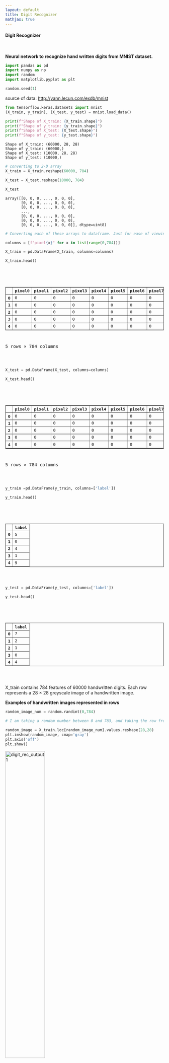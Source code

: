 ```yaml
---
layout: default
title: Digit Recognizer
mathjax: true
---
```


#### **Digit Recognizer**
<br>

**Neural network to recognize hand written digits from MNIST dataset.**


```python
import pandas as pd
import numpy as np
import random 
import matplotlib.pyplot as plt
```


```python
random.seed(1)
```

source of data: <a href="http://yann.lecun.com/exdb/mnist/" target="_blank" rel="noopener noreferrer"><http://yann.lecun.com/exdb/mnist></a>

```python
from tensorflow.keras.datasets import mnist     
(X_train, y_train), (X_test, y_test) = mnist.load_data()
```


```python
print(f"Shape of X_train: {X_train.shape}")
print(f"Shape of y_train: {y_train.shape}")
print(f"Shape of X_test: {X_test.shape}")
print(f"Shape of y_test: {y_test.shape}")
```

    Shape of X_train: (60000, 28, 28)
    Shape of y_train: (60000,)
    Shape of X_test: (10000, 28, 28)
    Shape of y_test: (10000,)



```python
# converting to 2-D array
X_train = X_train.reshape(60000, 784)
```


```python
X_test = X_test.reshape(10000, 784)
```


```python
X_test
```




    array([[0, 0, 0, ..., 0, 0, 0],
           [0, 0, 0, ..., 0, 0, 0],
           [0, 0, 0, ..., 0, 0, 0],
           ...,
           [0, 0, 0, ..., 0, 0, 0],
           [0, 0, 0, ..., 0, 0, 0],
           [0, 0, 0, ..., 0, 0, 0]], dtype=uint8)




```python
# Converting each of these arrays to dataframe. Just for ease of viewing.
```


```python
columns = [f"pixel{x}" for x in list(range(0,784))]
```


```python
X_train = pd.DataFrame(X_train, columns=columns)
```


```python
X_train.head()
```




<pre>
<div>
<style scoped>
    .dataframe tbody tr th:only-of-type {
        vertical-align: middle;
    }

    .dataframe tbody tr th {
        vertical-align: top;
    }

    .dataframe thead th {
        text-align: right;
    }
</style>
<table border="1" class="dataframe">
  <thead>
    <tr style="text-align: right;">
      <th></th>
      <th>pixel0</th>
      <th>pixel1</th>
      <th>pixel2</th>
      <th>pixel3</th>
      <th>pixel4</th>
      <th>pixel5</th>
      <th>pixel6</th>
      <th>pixel7</th>
      <th>pixel8</th>
      <th>pixel9</th>
      <th>...</th>
      <th>pixel774</th>
      <th>pixel775</th>
      <th>pixel776</th>
      <th>pixel777</th>
      <th>pixel778</th>
      <th>pixel779</th>
      <th>pixel780</th>
      <th>pixel781</th>
      <th>pixel782</th>
      <th>pixel783</th>
    </tr>
  </thead>
  <tbody>
    <tr>
      <th>0</th>
      <td>0</td>
      <td>0</td>
      <td>0</td>
      <td>0</td>
      <td>0</td>
      <td>0</td>
      <td>0</td>
      <td>0</td>
      <td>0</td>
      <td>0</td>
      <td>...</td>
      <td>0</td>
      <td>0</td>
      <td>0</td>
      <td>0</td>
      <td>0</td>
      <td>0</td>
      <td>0</td>
      <td>0</td>
      <td>0</td>
      <td>0</td>
    </tr>
    <tr>
      <th>1</th>
      <td>0</td>
      <td>0</td>
      <td>0</td>
      <td>0</td>
      <td>0</td>
      <td>0</td>
      <td>0</td>
      <td>0</td>
      <td>0</td>
      <td>0</td>
      <td>...</td>
      <td>0</td>
      <td>0</td>
      <td>0</td>
      <td>0</td>
      <td>0</td>
      <td>0</td>
      <td>0</td>
      <td>0</td>
      <td>0</td>
      <td>0</td>
    </tr>
    <tr>
      <th>2</th>
      <td>0</td>
      <td>0</td>
      <td>0</td>
      <td>0</td>
      <td>0</td>
      <td>0</td>
      <td>0</td>
      <td>0</td>
      <td>0</td>
      <td>0</td>
      <td>...</td>
      <td>0</td>
      <td>0</td>
      <td>0</td>
      <td>0</td>
      <td>0</td>
      <td>0</td>
      <td>0</td>
      <td>0</td>
      <td>0</td>
      <td>0</td>
    </tr>
    <tr>
      <th>3</th>
      <td>0</td>
      <td>0</td>
      <td>0</td>
      <td>0</td>
      <td>0</td>
      <td>0</td>
      <td>0</td>
      <td>0</td>
      <td>0</td>
      <td>0</td>
      <td>...</td>
      <td>0</td>
      <td>0</td>
      <td>0</td>
      <td>0</td>
      <td>0</td>
      <td>0</td>
      <td>0</td>
      <td>0</td>
      <td>0</td>
      <td>0</td>
    </tr>
    <tr>
      <th>4</th>
      <td>0</td>
      <td>0</td>
      <td>0</td>
      <td>0</td>
      <td>0</td>
      <td>0</td>
      <td>0</td>
      <td>0</td>
      <td>0</td>
      <td>0</td>
      <td>...</td>
      <td>0</td>
      <td>0</td>
      <td>0</td>
      <td>0</td>
      <td>0</td>
      <td>0</td>
      <td>0</td>
      <td>0</td>
      <td>0</td>
      <td>0</td>
    </tr>
  </tbody>
</table>
<p>5 rows × 784 columns</p>
</div>
</pre>



```python
X_test = pd.DataFrame(X_test, columns=columns)
```


```python
X_test.head()
```



<pre>
<div>
<style scoped>
    .dataframe tbody tr th:only-of-type {
        vertical-align: middle;
    }

    .dataframe tbody tr th {
        vertical-align: top;
    }

    .dataframe thead th {
        text-align: right;
    }
</style>
<table border="1" class="dataframe">
  <thead>
    <tr style="text-align: right;">
      <th></th>
      <th>pixel0</th>
      <th>pixel1</th>
      <th>pixel2</th>
      <th>pixel3</th>
      <th>pixel4</th>
      <th>pixel5</th>
      <th>pixel6</th>
      <th>pixel7</th>
      <th>pixel8</th>
      <th>pixel9</th>
      <th>...</th>
      <th>pixel774</th>
      <th>pixel775</th>
      <th>pixel776</th>
      <th>pixel777</th>
      <th>pixel778</th>
      <th>pixel779</th>
      <th>pixel780</th>
      <th>pixel781</th>
      <th>pixel782</th>
      <th>pixel783</th>
    </tr>
  </thead>
  <tbody>
    <tr>
      <th>0</th>
      <td>0</td>
      <td>0</td>
      <td>0</td>
      <td>0</td>
      <td>0</td>
      <td>0</td>
      <td>0</td>
      <td>0</td>
      <td>0</td>
      <td>0</td>
      <td>...</td>
      <td>0</td>
      <td>0</td>
      <td>0</td>
      <td>0</td>
      <td>0</td>
      <td>0</td>
      <td>0</td>
      <td>0</td>
      <td>0</td>
      <td>0</td>
    </tr>
    <tr>
      <th>1</th>
      <td>0</td>
      <td>0</td>
      <td>0</td>
      <td>0</td>
      <td>0</td>
      <td>0</td>
      <td>0</td>
      <td>0</td>
      <td>0</td>
      <td>0</td>
      <td>...</td>
      <td>0</td>
      <td>0</td>
      <td>0</td>
      <td>0</td>
      <td>0</td>
      <td>0</td>
      <td>0</td>
      <td>0</td>
      <td>0</td>
      <td>0</td>
    </tr>
    <tr>
      <th>2</th>
      <td>0</td>
      <td>0</td>
      <td>0</td>
      <td>0</td>
      <td>0</td>
      <td>0</td>
      <td>0</td>
      <td>0</td>
      <td>0</td>
      <td>0</td>
      <td>...</td>
      <td>0</td>
      <td>0</td>
      <td>0</td>
      <td>0</td>
      <td>0</td>
      <td>0</td>
      <td>0</td>
      <td>0</td>
      <td>0</td>
      <td>0</td>
    </tr>
    <tr>
      <th>3</th>
      <td>0</td>
      <td>0</td>
      <td>0</td>
      <td>0</td>
      <td>0</td>
      <td>0</td>
      <td>0</td>
      <td>0</td>
      <td>0</td>
      <td>0</td>
      <td>...</td>
      <td>0</td>
      <td>0</td>
      <td>0</td>
      <td>0</td>
      <td>0</td>
      <td>0</td>
      <td>0</td>
      <td>0</td>
      <td>0</td>
      <td>0</td>
    </tr>
    <tr>
      <th>4</th>
      <td>0</td>
      <td>0</td>
      <td>0</td>
      <td>0</td>
      <td>0</td>
      <td>0</td>
      <td>0</td>
      <td>0</td>
      <td>0</td>
      <td>0</td>
      <td>...</td>
      <td>0</td>
      <td>0</td>
      <td>0</td>
      <td>0</td>
      <td>0</td>
      <td>0</td>
      <td>0</td>
      <td>0</td>
      <td>0</td>
      <td>0</td>
    </tr>
  </tbody>
</table>
<p>5 rows × 784 columns</p>
</div>
</pre>



```python
y_train =pd.DataFrame(y_train, columns=['label'])
```


```python
y_train.head()
```



<pre>
<div>
<style scoped>
    .dataframe tbody tr th:only-of-type {
        vertical-align: middle;
    }

    .dataframe tbody tr th {
        vertical-align: top;
    }

    .dataframe thead th {
        text-align: right;
    }
</style>
<table border="1" class="dataframe">
  <thead>
    <tr style="text-align: right;">
      <th></th>
      <th>label</th>
    </tr>
  </thead>
  <tbody>
    <tr>
      <th>0</th>
      <td>5</td>
    </tr>
    <tr>
      <th>1</th>
      <td>0</td>
    </tr>
    <tr>
      <th>2</th>
      <td>4</td>
    </tr>
    <tr>
      <th>3</th>
      <td>1</td>
    </tr>
    <tr>
      <th>4</th>
      <td>9</td>
    </tr>
  </tbody>
</table>
</div>
</pre>



```python
y_test = pd.DataFrame(y_test, columns=['label'])
```


```python
y_test.head()
```



<pre>
<div>
<style scoped>
    .dataframe tbody tr th:only-of-type {
        vertical-align: middle;
    }

    .dataframe tbody tr th {
        vertical-align: top;
    }

    .dataframe thead th {
        text-align: right;
    }
</style>
<table border="1" class="dataframe">
  <thead>
    <tr style="text-align: right;">
      <th></th>
      <th>label</th>
    </tr>
  </thead>
  <tbody>
    <tr>
      <th>0</th>
      <td>7</td>
    </tr>
    <tr>
      <th>1</th>
      <td>2</td>
    </tr>
    <tr>
      <th>2</th>
      <td>1</td>
    </tr>
    <tr>
      <th>3</th>
      <td>0</td>
    </tr>
    <tr>
      <th>4</th>
      <td>4</td>
    </tr>
  </tbody>
</table>
</div>
</pre>


X_train contains 784 features of 60000 handwritten digits. Each row represents a 28 $\times$ 28 greyscale image of a handwritten image. 

**Examples of handwritten images represented in rows**


```python
random_image_num = random.randint(0,784)

# I am taking a random number between 0 and 783, and taking the row from the dataframe, then reshaping it into a 28*28 matrix, and passing it into the imshow() of matplotlib.pyplot

random_image = X_train.loc[random_image_num].values.reshape(28,28)
plt.imshow(random_image, cmap='gray')
plt.axis('off')
plt.show()
```

<img src="/assets/img/digit-recg1.png" alt="digit_rec_output1" width="50%">

The goal of the neural network will be to guess these handwritten images.

Y_train contains 60000 labels. The labels range from 0 to 9. It represents the correct digit of the image represented by each row of train dataframe


```python
y_train['label'].unique()
```




    array([5, 0, 4, 1, 9, 2, 3, 6, 7, 8], dtype=uint8)



**Normalizing the data**

noramlizing the data between 0 and 1 speeds up the training process


```python
from sklearn.preprocessing import MinMaxScaler
```


```python
scaler = MinMaxScaler()
```


```python
X_train = scaler.fit_transform(X_train)
```


```python
X_train.min(), X_train.max()
```




    (0.0, 1.0)




```python
X_test = scaler.transform(X_test) 
```

we transorm **test data** using mean and standard deviation **of train data** and **not of test data**.  This is because we want to pretend as if the testing dataset is unseen, like in an actual scenario. 


```python
X_test.min(), X_test.max()
```




    (0.0, 24.0)



The digits in the y_train and y_test datasets need to be one-hot coded. 

for example, digit 5 should be represented as 

$$
\begin{bmatrix} 0\\ 0\\ 0\\ 0\\ 0\\ 1\\ 0\\ 0\\ 0\\ 0\\ \end{bmatrix}
$$


pandas `get_dummies()` can be used to get one-hot coded digits as shown below. 


```python
pd.get_dummies(y_train, columns=['label'], prefix="digit")
```



<pre>
<div>
<style scoped>
    .dataframe tbody tr th:only-of-type {
        vertical-align: middle;
    }

    .dataframe tbody tr th {
        vertical-align: top;
    }

    .dataframe thead th {
        text-align: right;
    }
</style>
<table border="1" class="dataframe">
  <thead>
    <tr style="text-align: right;">
      <th></th>
      <th>digit_0</th>
      <th>digit_1</th>
      <th>digit_2</th>
      <th>digit_3</th>
      <th>digit_4</th>
      <th>digit_5</th>
      <th>digit_6</th>
      <th>digit_7</th>
      <th>digit_8</th>
      <th>digit_9</th>
    </tr>
  </thead>
  <tbody>
    <tr>
      <th>0</th>
      <td>0</td>
      <td>0</td>
      <td>0</td>
      <td>0</td>
      <td>0</td>
      <td>1</td>
      <td>0</td>
      <td>0</td>
      <td>0</td>
      <td>0</td>
    </tr>
    <tr>
      <th>1</th>
      <td>1</td>
      <td>0</td>
      <td>0</td>
      <td>0</td>
      <td>0</td>
      <td>0</td>
      <td>0</td>
      <td>0</td>
      <td>0</td>
      <td>0</td>
    </tr>
    <tr>
      <th>2</th>
      <td>0</td>
      <td>0</td>
      <td>0</td>
      <td>0</td>
      <td>1</td>
      <td>0</td>
      <td>0</td>
      <td>0</td>
      <td>0</td>
      <td>0</td>
    </tr>
    <tr>
      <th>3</th>
      <td>0</td>
      <td>1</td>
      <td>0</td>
      <td>0</td>
      <td>0</td>
      <td>0</td>
      <td>0</td>
      <td>0</td>
      <td>0</td>
      <td>0</td>
    </tr>
    <tr>
      <th>4</th>
      <td>0</td>
      <td>0</td>
      <td>0</td>
      <td>0</td>
      <td>0</td>
      <td>0</td>
      <td>0</td>
      <td>0</td>
      <td>0</td>
      <td>1</td>
    </tr>
    <tr>
      <th>...</th>
      <td>...</td>
      <td>...</td>
      <td>...</td>
      <td>...</td>
      <td>...</td>
      <td>...</td>
      <td>...</td>
      <td>...</td>
      <td>...</td>
      <td>...</td>
    </tr>
    <tr>
      <th>59995</th>
      <td>0</td>
      <td>0</td>
      <td>0</td>
      <td>0</td>
      <td>0</td>
      <td>0</td>
      <td>0</td>
      <td>0</td>
      <td>1</td>
      <td>0</td>
    </tr>
    <tr>
      <th>59996</th>
      <td>0</td>
      <td>0</td>
      <td>0</td>
      <td>1</td>
      <td>0</td>
      <td>0</td>
      <td>0</td>
      <td>0</td>
      <td>0</td>
      <td>0</td>
    </tr>
    <tr>
      <th>59997</th>
      <td>0</td>
      <td>0</td>
      <td>0</td>
      <td>0</td>
      <td>0</td>
      <td>1</td>
      <td>0</td>
      <td>0</td>
      <td>0</td>
      <td>0</td>
    </tr>
    <tr>
      <th>59998</th>
      <td>0</td>
      <td>0</td>
      <td>0</td>
      <td>0</td>
      <td>0</td>
      <td>0</td>
      <td>1</td>
      <td>0</td>
      <td>0</td>
      <td>0</td>
    </tr>
    <tr>
      <th>59999</th>
      <td>0</td>
      <td>0</td>
      <td>0</td>
      <td>0</td>
      <td>0</td>
      <td>0</td>
      <td>0</td>
      <td>0</td>
      <td>1</td>
      <td>0</td>
    </tr>
  </tbody>
</table>
<p>60000 rows × 10 columns</p>
</div>
</pre>



```python
y_train_prepd = pd.get_dummies(y_train, columns=['label'], prefix="digit").values
```


```python
y_test_prepd = pd.get_dummies(y_test, columns=['label'], prefix="digit").values
```

so here are our final datasets that we will be feeding into the model


```python
X_train
```




    array([[0., 0., 0., ..., 0., 0., 0.],
           [0., 0., 0., ..., 0., 0., 0.],
           [0., 0., 0., ..., 0., 0., 0.],
           ...,
           [0., 0., 0., ..., 0., 0., 0.],
           [0., 0., 0., ..., 0., 0., 0.],
           [0., 0., 0., ..., 0., 0., 0.]])




```python
X_test
```




    array([[0., 0., 0., ..., 0., 0., 0.],
           [0., 0., 0., ..., 0., 0., 0.],
           [0., 0., 0., ..., 0., 0., 0.],
           ...,
           [0., 0., 0., ..., 0., 0., 0.],
           [0., 0., 0., ..., 0., 0., 0.],
           [0., 0., 0., ..., 0., 0., 0.]])




```python
y_train_prepd
```




    array([[0, 0, 0, ..., 0, 0, 0],
           [1, 0, 0, ..., 0, 0, 0],
           [0, 0, 0, ..., 0, 0, 0],
           ...,
           [0, 0, 0, ..., 0, 0, 0],
           [0, 0, 0, ..., 0, 0, 0],
           [0, 0, 0, ..., 0, 1, 0]], dtype=uint8)




```python
y_test_prepd
```




    array([[0, 0, 0, ..., 1, 0, 0],
           [0, 0, 1, ..., 0, 0, 0],
           [0, 1, 0, ..., 0, 0, 0],
           ...,
           [0, 0, 0, ..., 0, 0, 0],
           [0, 0, 0, ..., 0, 0, 0],
           [0, 0, 0, ..., 0, 0, 0]], dtype=uint8)



**creating the model**


```python
import tensorflow as tf
from tensorflow.keras.models import Sequential
from tensorflow.keras.layers import Dense,Dropout
```


```python
model = Sequential()

model.add(Dense(units=512, input_shape=(784,), activation='relu', name='input_layer'))
# this layer takes in the input, 784 features and each of these 784 features is connected to all 512 nodes of layer 1 

model.add(Dropout(0.2))
# 2% of the nodes (selected randomly) of the previous layer will get turned off (dropped out) in each iteration. inorder to prevent overfitting of the model. 

model.add(Dense(units=512, activation='relu', name='hidden_layer'))
#outputs from the input layer goes into the hidden layer.
model.add(Dropout(0.2))

model.add(Dense(units=10, activation='softmax', name='output_layer'))
# outputs of the 'output layer' will be a vector of probabilities, each denote the probability of the image representing a particular digit

model.compile(loss='categorical_crossentropy', optimizer='adam', metrics=['accuracy'])
```


```python
from tensorflow.keras.callbacks import EarlyStopping
```


```python
# Stop training if the 'val_loss' does not decrease from a minimum for 5 consecutive epochs
early_stop = EarlyStopping(monitor='val_loss', mode='min', patience=5, verbose=1)
```


```python
model.fit(x=X_train, y=y_train_prepd, epochs=25, validation_data=(X_test,y_test_prepd), batch_size=128, verbose=2, callbacks=[early_stop])
```

    Epoch 1/25
    469/469 - 3s - loss: 0.2488 - accuracy: 0.9253 - val_loss: 0.1141 - val_accuracy: 0.9639
    Epoch 2/25
    469/469 - 2s - loss: 0.0999 - accuracy: 0.9690 - val_loss: 0.0775 - val_accuracy: 0.9751
    Epoch 3/25
    469/469 - 3s - loss: 0.0690 - accuracy: 0.9781 - val_loss: 0.0781 - val_accuracy: 0.9754
    Epoch 4/25
    469/469 - 3s - loss: 0.0563 - accuracy: 0.9815 - val_loss: 0.0646 - val_accuracy: 0.9799
    Epoch 5/25
    469/469 - 3s - loss: 0.0453 - accuracy: 0.9847 - val_loss: 0.0700 - val_accuracy: 0.9798
    Epoch 6/25
    469/469 - 3s - loss: 0.0387 - accuracy: 0.9871 - val_loss: 0.0666 - val_accuracy: 0.9799
    Epoch 7/25
    469/469 - 3s - loss: 0.0326 - accuracy: 0.9895 - val_loss: 0.0632 - val_accuracy: 0.9819
    Epoch 8/25
    469/469 - 3s - loss: 0.0309 - accuracy: 0.9900 - val_loss: 0.0723 - val_accuracy: 0.9802
    Epoch 9/25
    469/469 - 3s - loss: 0.0280 - accuracy: 0.9907 - val_loss: 0.0663 - val_accuracy: 0.9814
    Epoch 10/25
    469/469 - 3s - loss: 0.0247 - accuracy: 0.9920 - val_loss: 0.0629 - val_accuracy: 0.9825
    Epoch 11/25
    469/469 - 3s - loss: 0.0216 - accuracy: 0.9926 - val_loss: 0.0743 - val_accuracy: 0.9824
    Epoch 12/25
    469/469 - 3s - loss: 0.0232 - accuracy: 0.9923 - val_loss: 0.0646 - val_accuracy: 0.9839
    Epoch 13/25
    469/469 - 3s - loss: 0.0228 - accuracy: 0.9924 - val_loss: 0.0720 - val_accuracy: 0.9808
    Epoch 14/25
    469/469 - 3s - loss: 0.0218 - accuracy: 0.9929 - val_loss: 0.0627 - val_accuracy: 0.9835
    Epoch 15/25
    469/469 - 3s - loss: 0.0170 - accuracy: 0.9941 - val_loss: 0.0662 - val_accuracy: 0.9833
    Epoch 16/25
    469/469 - 3s - loss: 0.0175 - accuracy: 0.9942 - val_loss: 0.0719 - val_accuracy: 0.9832
    Epoch 17/25
    469/469 - 3s - loss: 0.0179 - accuracy: 0.9941 - val_loss: 0.0697 - val_accuracy: 0.9842
    Epoch 18/25
    469/469 - 3s - loss: 0.0162 - accuracy: 0.9945 - val_loss: 0.0673 - val_accuracy: 0.9847
    Epoch 19/25
    469/469 - 3s - loss: 0.0126 - accuracy: 0.9960 - val_loss: 0.0832 - val_accuracy: 0.9833
    Epoch 00019: early stopping





    <tensorflow.python.keras.callbacks.History at 0x7f708c5e5d90>




```python
losses = pd.DataFrame(model.history.history)
```


```python
losses.plot(figsize=(10,10))
```




    <matplotlib.axes._subplots.AxesSubplot at 0x7f70a9f61690>



<img src="/assets/img/digit-recg2.png" alt="digit_rec_output2" width="75%">


From the graph of losses and accuracy, we can see that model behaves as well on the testing set as it does on the training set. Meaning the model is well-fit. 


```python
print("Loss:", model.evaluate(X_test,y_test_prepd, verbose=0)[0])
print("Accuracy:", model.evaluate(X_test,y_test_prepd, verbose=0)[1])
```

    Loss: 0.08324258029460907
    Accuracy: 0.983299970626831



```python
from sklearn.metrics import classification_report, confusion_matrix, multilabel_confusion_matrix
```


```python
predicted = np.argmax(model.predict(X_test), axis=-1)
```


```python
confusion_matrices=multilabel_confusion_matrix(y_test, predicted)
```


```python
for i in range(10):
    print(f"confusion matrix for {i}:\n {confusion_matrices[i]}\n")
```

    confusion matrix for 0:
     [[9007   13]
     [   5  975]]
    
    confusion matrix for 1:
     [[8851   14]
     [   3 1132]]
    
    confusion matrix for 2:
     [[8946   22]
     [  14 1018]]
    
    confusion matrix for 3:
     [[8970   20]
     [  20  990]]
    
    confusion matrix for 4:
     [[8998   20]
     [  19  963]]
    
    confusion matrix for 5:
     [[9101    7]
     [  24  868]]
    
    confusion matrix for 6:
     [[9026   16]
     [  11  947]]
    
    confusion matrix for 7:
     [[8952   20]
     [  18 1010]]
    
    confusion matrix for 8:
     [[9018    8]
     [  31  943]]
    
    confusion matrix for 9:
     [[8964   27]
     [  22  987]]
    



```python
print(classification_report(y_test, predicted))
```

                  precision    recall  f1-score   support
    
               0       0.99      0.99      0.99       980
               1       0.99      1.00      0.99      1135
               2       0.98      0.99      0.98      1032
               3       0.98      0.98      0.98      1010
               4       0.98      0.98      0.98       982
               5       0.99      0.97      0.98       892
               6       0.98      0.99      0.99       958
               7       0.98      0.98      0.98      1028
               8       0.99      0.97      0.98       974
               9       0.97      0.98      0.98      1009
    
        accuracy                           0.98     10000
       macro avg       0.98      0.98      0.98     10000
    weighted avg       0.98      0.98      0.98     10000
    


**predicting the label of 10 random samples and comparing with the true label**


```python
for i in range(20):
    num = random.randint(0,len(X_test))
    image = X_test[num].reshape(-1,784)
    pred = np.argmax(model.predict(image), axis=-1)
    print(f"predicted digit: {pred[0]}")
    print(f"true digit: {y_test.loc[num][0]}\n")
    if pred[0]!=y_test.loc[num][0]:
        print("-------------------\ngot this one wrong!\n-------------------\n")
```

    predicted digit: 0
    true digit: 0
    
    predicted digit: 8
    true digit: 8
    
    predicted digit: 1
    true digit: 1
    
    predicted digit: 5
    true digit: 5
    
    predicted digit: 0
    true digit: 0
    
    predicted digit: 2
    true digit: 2
    
    predicted digit: 0
    true digit: 0
    
    predicted digit: 8
    true digit: 8
    
    predicted digit: 0
    true digit: 0
    
    predicted digit: 6
    true digit: 6
    
    predicted digit: 3
    true digit: 3
    
    predicted digit: 3
    true digit: 3
    
    predicted digit: 5
    true digit: 5
    
    predicted digit: 5
    true digit: 5
    
    predicted digit: 0
    true digit: 0
    
    predicted digit: 7
    true digit: 7
    
    predicted digit: 8
    true digit: 8
    
    predicted digit: 9
    true digit: 9
    
    predicted digit: 6
    true digit: 6
    
    predicted digit: 5
    true digit: 5
    

